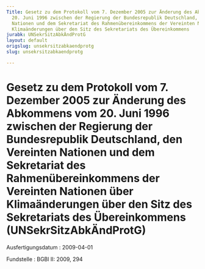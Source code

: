 ```yaml
---
Title: Gesetz zu dem Protokoll vom 7. Dezember 2005 zur Änderung des Abkommens vom
  20. Juni 1996 zwischen der Regierung der Bundesrepublik Deutschland, den Vereinten
  Nationen und dem Sekretariat des Rahmenübereinkommens der Vereinten Nationen über
  Klimaänderungen über den Sitz des Sekretariats des Übereinkommens
jurabk: UNSekrSitzAbkÄndProtG
layout: default
origslug: unsekrsitzabkaendprotg
slug: unsekrsitzabkaendprotg

---
```


# Gesetz zu dem Protokoll vom 7. Dezember 2005 zur Änderung des Abkommens vom 20. Juni 1996 zwischen der Regierung der Bundesrepublik Deutschland, den Vereinten Nationen und dem Sekretariat des Rahmenübereinkommens der Vereinten Nationen über Klimaänderungen über den Sitz des Sekretariats des Übereinkommens (UNSekrSitzAbkÄndProtG)

Ausfertigungsdatum
:   2009-04-01

Fundstelle
:   BGBl II: 2009, 294

